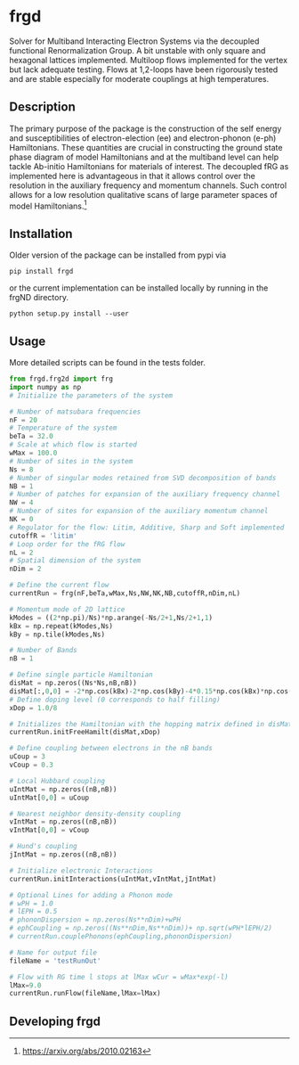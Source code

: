 # frgd

Solver for Multiband Interacting Electron Systems via the decoupled
functional Renormalization Group. A bit unstable with only square and
hexagonal lattices implemented. Multiloop flows implemented for the vertex
but lack adequate testing. Flows at 1,2-loops have been rigorously tested
and are stable especially for moderate couplings at high temperatures.

## Description

The primary purpose of the package is the construction of the self energy and
susceptibilities of electron-election (ee) and electron-phonon (e-ph) Hamiltonians.
These quantities are crucial in constructing the ground state phase diagram of model
Hamiltonians and at the multiband level can help tackle Ab-initio Hamiltonians for
materials of interest. The decoupled fRG as implemented here is advantageous in that
it allows control over the resolution in the auxiliary frequency and momentum
channels. Such control allows for a low resolution qualitative scans of large parameter
spaces of model Hamiltonians.[^fn1]

## Installation
Older version of the package can be installed from pypi via
```console
pip install frgd
```
or the current implementation can be installed locally by running in the frgND directory.
```console
python setup.py install --user
```
## Usage

More detailed scripts can be found in the tests folder.
```python
from frgd.frg2d import frg
import numpy as np
# Initialize the parameters of the system

# Number of matsubara frequencies
nF = 20
# Temperature of the system
beTa = 32.0
# Scale at which flow is started
wMax = 100.0
# Number of sites in the system
Ns = 8
# Number of singular modes retained from SVD decomposition of bands
NB = 1
# Number of patches for expansion of the auxiliary frequency channel
NW = 4
# Number of sites for expansion of the auxiliary momentum channel
NK = 0
# Regulator for the flow: Litim, Additive, Sharp and Soft implemented
cutoffR = 'litim'
# Loop order for the fRG flow 
nL = 2
# Spatial dimension of the system
nDim = 2

# Define the current flow
currentRun = frg(nF,beTa,wMax,Ns,NW,NK,NB,cutoffR,nDim,nL)

# Momentum mode of 2D lattice
kModes = ((2*np.pi)/Ns)*np.arange(-Ns/2+1,Ns/2+1,1)
kBx = np.repeat(kModes,Ns)
kBy = np.tile(kModes,Ns)

# Number of Bands 
nB = 1

# Define single particle Hamiltonian
disMat = np.zeros((Ns*Ns,nB,nB))
disMat[:,0,0] = -2*np.cos(kBx)-2*np.cos(kBy)-4*0.15*np.cos(kBx)*np.cos(kBy)
# Define doping level (0 corresponds to half filling)
xDop = 1.0/8

# Initializes the Hamiltonian with the hopping matrix defined in disMat
currentRun.initFreeHamilt(disMat,xDop)

# Define coupling between electrons in the nB bands 
uCoup = 3
vCoup = 0.3

# Local Hubbard coupling
uIntMat = np.zeros((nB,nB))
uIntMat[0,0] = uCoup 

# Nearest neighbor density-density coupling
vIntMat = np.zeros((nB,nB))
vIntMat[0,0] = vCoup 

# Hund's coupling
jIntMat = np.zeros((nB,nB))

# Initialize electronic Interactions
currentRun.initInteractions(uIntMat,vIntMat,jIntMat)

# Optional Lines for adding a Phonon mode
# wPH = 1.0
# lEPH = 0.5
# phononDispersion = np.zeros(Ns**nDim)+wPH 
# ephCoupling = np.zeros((Ns**nDim,Ns**nDim))+ np.sqrt(wPH*lEPH/2)
# currentRun.couplePhonons(ephCoupling,phononDispersion)

# Name for output file
fileName = 'testRunOut'

# Flow with RG time l stops at lMax wCur = wMax*exp(-l)
lMax=9.0
currentRun.runFlow(fileName,lMax=lMax)

```

## Developing frgd

[^fn1]: https://arxiv.org/abs/2010.02163
